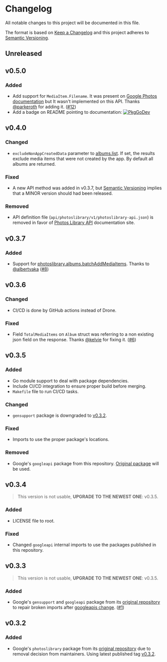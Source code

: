 # Changelog
All notable changes to this project will be documented in this file.

The format is based on [Keep a Changelog](https://keepachangelog.com/) and this project adheres to [Semantic Versioning](https://semver.org/).

## Unreleased

## v0.5.0
### Added
- Add support for `MediaItem.Filename`. It was present on [Google Photos documentation](https://developers.google.com/photos/library/reference/rest/v1/mediaItems#resource:-mediaitem) but It wasn't implemented on this API. Thanks [@parkeroth](https://github.com/parkeroth) for adding it. ([#12][i12])
- Add a badge on README pointing to documentation: [![PkgGoDev](https://pkg.go.dev/badge/github.com/gphotosuploader/googlemirror/api/photoslibrary/v1)](https://pkg.go.dev/github.com/gphotosuploader/googlemirror/api/photoslibrary/v1)

[i12]: https://github.com/gphotosuploader/googlemirror/pull/12

## v0.4.0
### Changed
- `excludeNonAppCreatedData` parameter to [albums.list](https://developers.google.com/photos/library/reference/rest/v1/albums/list). If set, the results exclude media items that were not created by the app. By default all albums are returned.
### Fixed
- A new API method was added in v0.3.7, but [Semantic Versioning](https://semver.org/) implies that a MINOR version should had been released.
### Removed
- API definition file (`api/photoslibrary/v1/photoslibrary-api.json`) is removed in favor of [Photos Library API](https://developers.google.com/photos/library/reference/rest) documentation site.

## v0.3.7
### Added
- Support for [photoslibrary.albums.batchAddMediaItems](https://developers.google.com/photos/library/reference/rest/v1/albums/batchAddMediaItems). Thanks to [@albertvaka](https://github.com/albertvaka) ([#8][i8])

[i8]: https://github.com/gphotosuploader/googlemirror/pull/8

## v0.3.6
### Changed
- CI/CD is done by GitHub actions instead of Drone.
### Fixed
- Field `TotalMediaItems` on `Album` struct was referring to a non existing json field on the response. Thanks [@kelvie](https://github.com/kelvie) for fixing it. ([#6][i6])

[i6]: https://github.com/gphotosuploader/googlemirror/pull/6
 
## v0.3.5
### Added
- Go module support to deal with package dependencies.
- Include CI/CD integration to ensure proper build before merging.
- `Makefile` file to run CI/CD tasks.

### Changed
- `gensupport` package is downgraded to [v0.3.2](https://code.googlesource.com/google-api-go-client/+/refs/tags/v0.3.2).

### Fixed
- Imports to use the proper package's locations.

### Removed
- Google's `googleapi` package from this repository. [Original package](https://github.com/googleapis/google-api-go-client/tree/master/googleapi) will be used.

## v0.3.4
> This version is not usable, **UPGRADE TO THE NEWEST ONE**: v0.3.5.
### Added
- LICENSE file to root.

### Fixed
- Changed `googleapi` internal imports to use the packages published in this repository.

## v0.3.3
> This version is not usable, **UPGRADE TO THE NEWEST ONE**: v0.3.5.
### Added
- Google's `gensupport` and `googleapi` package from its [original repository](https://github.com/googleapis/google-api-go-client) to repair broken imports after [googleapis change](https://github.com/googleapis/google-api-go-client/commit/326e17a21103f4ccf44ac1b40587ce7bcdd58b14). ([#1][i1])

[i1]: https://github.com/gphotosuploader/googlemirror/issues/1

## v0.3.2
### Added
- Google's `photoslibrary` package from its [original repository](https://code.googlesource.com/google-api-go-client/) due to removal decision from maintainers. Using latest published tag [v0.3.2](https://code.googlesource.com/google-api-go-client/+/refs/tags/v0.3.2).
